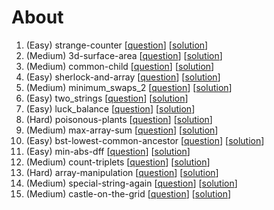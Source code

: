 # About
1. (Easy) strange-counter [[question](https://www.hackerrank.com/challenges/strange-code/problem)] [[solution](https://github.com/woo-chia-wei/problem-solving-hackerank/blob/master/01-easy-strange-counter.ipynb)]
1. (Medium) 3d-surface-area [[question](https://www.hackerrank.com/challenges/3d-surface-area/problem)] [[solution](https://github.com/woo-chia-wei/problem-solving-hackerank/blob/master/02-medium-3d-surface-area.ipynb)]
1. (Medium) common-child [[question](https://www.hackerrank.com/challenges/common-child/problem)] [[solution](https://github.com/woo-chia-wei/problem-solving-hackerank/blob/master/03_medium_common_child.ipynb)]
1. (Easy) sherlock-and-array [[question](https://www.hackerrank.com/challenges/sherlock-and-array/problem)] [[solution](https://github.com/woo-chia-wei/problem-solving-hackerank/blob/master/04_easy_sherlock_and_array.ipynb)]
1. (Medium) minimum_swaps_2 [[question](https://www.hackerrank.com/challenges/minimum-swaps-2/problem)] [[solution](https://github.com/woo-chia-wei/problem-solving-hackerank/blob/master/05_medium_minimum_swaps_2.ipynb)]
1. (Easy) two_strings [[question](https://www.hackerrank.com/challenges/two-strings/problem)] [[solution](https://github.com/woo-chia-wei/problem-solving-hackerank/blob/master/06_easy_two_strings.ipynb)]
1. (Easy) luck_balance [[question](https://www.hackerrank.com/challenges/luck-balance/problem)] [[solution](https://github.com/woo-chia-wei/problem-solving-hackerank/blob/master/07_easy_luck_balance.ipynb)]
1. (Hard) poisonous-plants [[question](https://www.hackerrank.com/challenges/poisonous-plants/problem)] [[solution](https://github.com/woo-chia-wei/problem-solving-hackerank/blob/master/08-hard-poisonous-plants.ipynb)]
1. (Medium) max-array-sum [[question](https://www.hackerrank.com/challenges/max-array-sum/problem)] [[solution](https://github.com/woo-chia-wei/problem-solving-hackerank/blob/master/09-medium-max-array-sum.ipynb)]
1. (Easy) bst-lowest-common-ancestor [[question](https://www.hackerrank.com/challenges/binary-search-tree-lowest-common-ancestor/problem)] [[solution](https://github.com/woo-chia-wei/problem-solving-hackerank/blob/master/10-easy-bst-lowest-common-ancestor.ipynb)]
1. (Easy) min-abs-dff [[question](https://www.hackerrank.com/challenges/minimum-absolute-difference-in-an-array/problem)] [[solution](https://github.com/woo-chia-wei/problem-solving-hackerank/blob/master/11-easy-min-abs-dff.ipynb)]
1. (Medium) count-triplets [[question](https://www.hackerrank.com/challenges/count-triplets-1/problem)] [[solution](https://github.com/woo-chia-wei/problem-solving-hackerank/blob/master/12-medium-count-triplets.ipynb)]
1. (Hard) array-manipulation [[question](https://www.hackerrank.com/challenges/crush/problem)] [[solution](https://github.com/woo-chia-wei/problem-solving-hackerank/blob/master/13-hard-array-manipulation.ipynb)]
1. (Medium) special-string-again [[question](https://www.hackerrank.com/challenges/special-palindrome-again/problem)] [[solution](https://github.com/woo-chia-wei/problem-solving-hackerank/blob/master/14-medium-special-string-again.ipynb)]
1. (Medium) castle-on-the-grid [[question](https://www.hackerrank.com/challenges/castle-on-the-grid/problem)] [[solution](https://github.com/woo-chia-wei/problem-solving-hackerank/blob/master/15-medium-castle-on-the-grid.ipynb)]